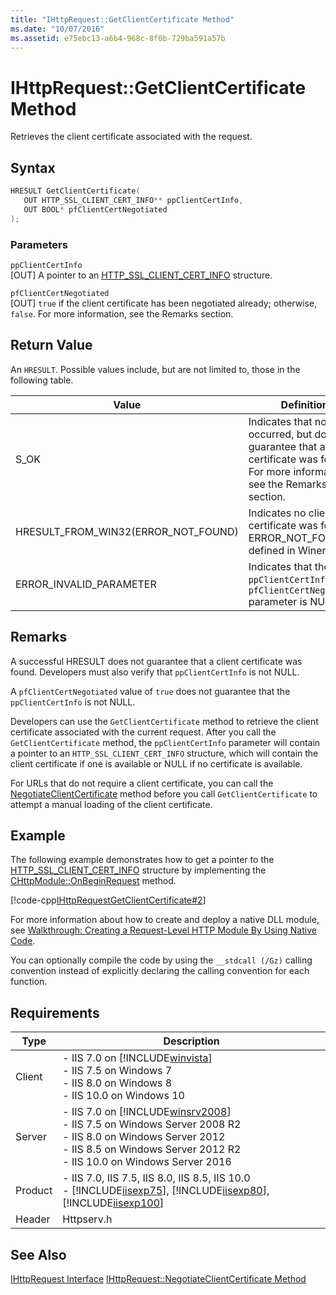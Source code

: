 ```yaml
---
title: "IHttpRequest::GetClientCertificate Method"
ms.date: "10/07/2016"
ms.assetid: e75ebc13-a6b4-968c-8f0b-729ba591a57b
---
```

# IHttpRequest::GetClientCertificate Method
Retrieves the client certificate associated with the request.  
  
## Syntax  
  
```cpp  
HRESULT GetClientCertificate(  
   OUT HTTP_SSL_CLIENT_CERT_INFO** ppClientCertInfo,  
   OUT BOOL* pfClientCertNegotiated  
);  
```  
  
### Parameters  
 `ppClientCertInfo`  
 [OUT] A pointer to an [HTTP_SSL_CLIENT_CERT_INFO](https://go.microsoft.com/fwlink/?LinkId=63150) structure.  
  
 `pfClientCertNegotiated`  
 [OUT] `true` if the client certificate has been negotiated already; otherwise, `false`. For more information, see the Remarks section.  
  
## Return Value  
 An `HRESULT`. Possible values include, but are not limited to, those in the following table.  
  
|Value|Definition|  
|-----------|----------------|  
|S_OK|Indicates that no error occurred, but does not guarantee that a certificate was found. For more information, see the Remarks section.|  
|HRESULT_FROM_WIN32(ERROR_NOT_FOUND)|Indicates no client certificate was found. ERROR_NOT_FOUND is defined in Winerror.h.|  
|ERROR_INVALID_PARAMETER|Indicates that the `ppClientCertInfo` or `pfClientCertNegotiated` parameter is NULL.|  
  
## Remarks  
 A successful HRESULT does not guarantee that a client certificate was found. Developers must also verify that `ppClientCertInfo` is not NULL.  
  
 A `pfClientCertNegotiated` value of `true` does not guarantee that the `ppClientCertInfo` is not NULL.  
  
 Developers can use the `GetClientCertificate` method to retrieve the client certificate associated with the current request. After you call the `GetClientCertificate` method, the `ppClientCertInfo` parameter will contain a pointer to an `HTTP_SSL_CLIENT_CERT_INFO` structure, which will contain the client certificate if one is available or NULL if no certificate is available.  
  
 For URLs that do not require a client certificate, you can call the [NegotiateClientCertificate](../../web-development-reference/native-code-api-reference/ihttprequest-negotiateclientcertificate-method.md) method before you call `GetClientCertificate` to attempt a manual loading of the client certificate.  
  
## Example  
 The following example demonstrates how to get a pointer to the [HTTP_SSL_CLIENT_CERT_INFO](https://go.microsoft.com/fwlink/?LinkId=63150) structure by implementing the [CHttpModule::OnBeginRequest](../../web-development-reference/native-code-api-reference/chttpmodule-onbeginrequest-method.md) method.  
  
 [!code-cpp[IHttpRequestGetClientCertificate#2](../../../samples/snippets/cpp/VS_Snippets_IIS/IIS7/IHttpRequestGetClientCertificate/cpp/mymodule.cpp#2)]  
  
 For more information about how to create and deploy a native DLL module, see [Walkthrough: Creating a Request-Level HTTP Module By Using Native Code](../../web-development-reference/native-code-development-overview/walkthrough-creating-a-request-level-http-module-by-using-native-code.md).  
  
 You can optionally compile the code by using the `__stdcall (/Gz)` calling convention instead of explicitly declaring the calling convention for each function.  
  
## Requirements  
  
|Type|Description|  
|----------|-----------------|  
|Client|-   IIS 7.0 on [!INCLUDE[winvista](../../wmi-provider/includes/winvista-md.md)]<br />-   IIS 7.5 on Windows 7<br />-   IIS 8.0 on Windows 8<br />-   IIS 10.0 on Windows 10|  
|Server|-   IIS 7.0 on [!INCLUDE[winsrv2008](../../wmi-provider/includes/winsrv2008-md.md)]<br />-   IIS 7.5 on Windows Server 2008 R2<br />-   IIS 8.0 on Windows Server 2012<br />-   IIS 8.5 on Windows Server 2012 R2<br />-   IIS 10.0 on Windows Server 2016|  
|Product|-   IIS 7.0, IIS 7.5, IIS 8.0, IIS 8.5, IIS 10.0<br />-   [!INCLUDE[iisexp75](../../web-development-reference/native-code-api-reference/includes/iisexp75-md.md)], [!INCLUDE[iisexp80](../../web-development-reference/native-code-api-reference/includes/iisexp80-md.md)], [!INCLUDE[iisexp100](../../web-development-reference/native-code-api-reference/includes/iisexp100-md.md)]|  
|Header|Httpserv.h|  
  
## See Also  
 [IHttpRequest Interface](../../web-development-reference/native-code-api-reference/ihttprequest-interface.md)
 [IHttpRequest::NegotiateClientCertificate Method](../../web-development-reference/native-code-api-reference/ihttprequest-negotiateclientcertificate-method.md)

